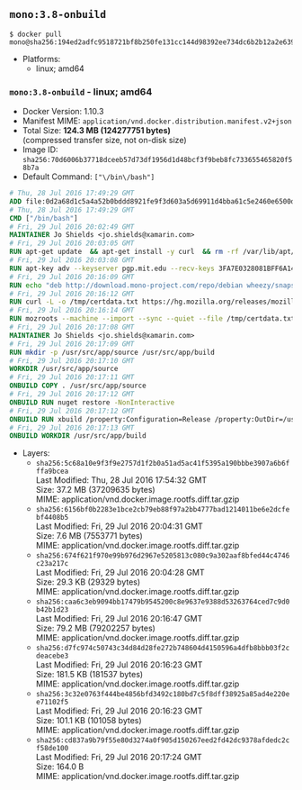 ## `mono:3.8-onbuild`

```console
$ docker pull mono@sha256:194ed2adfc9518721bf8b250fe131cc144d98392ee734dc6b2b12a2e6392ce0e
```

-	Platforms:
	-	linux; amd64

### `mono:3.8-onbuild` - linux; amd64

-	Docker Version: 1.10.3
-	Manifest MIME: `application/vnd.docker.distribution.manifest.v2+json`
-	Total Size: **124.3 MB (124277751 bytes)**  
	(compressed transfer size, not on-disk size)
-	Image ID: `sha256:70d6006b37718dceeb57d73df1956d1d48bcf3f9beb8fc733655465820f58b7a`
-	Default Command: `["\/bin\/bash"]`

```dockerfile
# Thu, 28 Jul 2016 17:49:29 GMT
ADD file:0d2a68d1c5a4a52b0bddd8921fe9f3d603a5d69911d4bba61c5e2460e6500d76 in /
# Thu, 28 Jul 2016 17:49:29 GMT
CMD ["/bin/bash"]
# Fri, 29 Jul 2016 20:02:49 GMT
MAINTAINER Jo Shields <jo.shields@xamarin.com>
# Fri, 29 Jul 2016 20:03:05 GMT
RUN apt-get update 	&& apt-get install -y curl 	&& rm -rf /var/lib/apt/lists/*
# Fri, 29 Jul 2016 20:03:08 GMT
RUN apt-key adv --keyserver pgp.mit.edu --recv-keys 3FA7E0328081BFF6A14DA29AA6A19B38D3D831EF
# Fri, 29 Jul 2016 20:16:09 GMT
RUN echo "deb http://download.mono-project.com/repo/debian wheezy/snapshots/3.8.0 main" > /etc/apt/sources.list.d/mono-xamarin.list         && echo "deb http://download.mono-project.com/repo/debian 38-security main" >> /etc/apt/sources.list.d/mono-xamarin.list 	&& apt-get update 	&& apt-get install -y mono-devel fsharp mono-vbnc nuget 	&& rm -rf /var/lib/apt/lists/*
# Fri, 29 Jul 2016 20:16:12 GMT
RUN curl -L -o /tmp/certdata.txt https://hg.mozilla.org/releases/mozilla-release/raw-file/5d447d9abfdf/security/nss/lib/ckfw/builtins/certdata.txt
# Fri, 29 Jul 2016 20:16:14 GMT
RUN mozroots --machine --import --sync --quiet --file /tmp/certdata.txt
# Fri, 29 Jul 2016 20:17:08 GMT
MAINTAINER Jo Shields <jo.shields@xamarin.com>
# Fri, 29 Jul 2016 20:17:09 GMT
RUN mkdir -p /usr/src/app/source /usr/src/app/build
# Fri, 29 Jul 2016 20:17:10 GMT
WORKDIR /usr/src/app/source
# Fri, 29 Jul 2016 20:17:11 GMT
ONBUILD COPY . /usr/src/app/source
# Fri, 29 Jul 2016 20:17:12 GMT
ONBUILD RUN nuget restore -NonInteractive
# Fri, 29 Jul 2016 20:17:12 GMT
ONBUILD RUN xbuild /property:Configuration=Release /property:OutDir=/usr/src/app/build/
# Fri, 29 Jul 2016 20:17:13 GMT
ONBUILD WORKDIR /usr/src/app/build
```

-	Layers:
	-	`sha256:5c68a10e9f3f9e2757d1f2b0a51ad5ac41f5395a190bbbe3907a6b6fffa9bcea`  
		Last Modified: Thu, 28 Jul 2016 17:54:32 GMT  
		Size: 37.2 MB (37209635 bytes)  
		MIME: application/vnd.docker.image.rootfs.diff.tar.gzip
	-	`sha256:6156bf0b2283e1bce2cb79eb88f97a2bb4777bad1214011be6e2dcfebf4408b5`  
		Last Modified: Fri, 29 Jul 2016 20:04:31 GMT  
		Size: 7.6 MB (7553771 bytes)  
		MIME: application/vnd.docker.image.rootfs.diff.tar.gzip
	-	`sha256:674f621f970e99b976d2967e5205813c080c9a302aaf8bfed44c4746c23a217c`  
		Last Modified: Fri, 29 Jul 2016 20:04:28 GMT  
		Size: 29.3 KB (29329 bytes)  
		MIME: application/vnd.docker.image.rootfs.diff.tar.gzip
	-	`sha256:caa6c3eb9094bb17479b9545200c8e9637e9388d53263764ced7c9d0b42b1d23`  
		Last Modified: Fri, 29 Jul 2016 20:16:47 GMT  
		Size: 79.2 MB (79202257 bytes)  
		MIME: application/vnd.docker.image.rootfs.diff.tar.gzip
	-	`sha256:d7fc974c50743c34d84d28fe272b748604d4150596a4dfb8bbb03f2cdeacebe3`  
		Last Modified: Fri, 29 Jul 2016 20:16:23 GMT  
		Size: 181.5 KB (181537 bytes)  
		MIME: application/vnd.docker.image.rootfs.diff.tar.gzip
	-	`sha256:3c32e0763f444be4856bfd3492c180bd7c5f8dff38925a85ad4e220ee71102f5`  
		Last Modified: Fri, 29 Jul 2016 20:16:23 GMT  
		Size: 101.1 KB (101058 bytes)  
		MIME: application/vnd.docker.image.rootfs.diff.tar.gzip
	-	`sha256:cd837a9b79f55e80d3274a0f905d150267eed2fd42dc9378afdedc2cf58de100`  
		Last Modified: Fri, 29 Jul 2016 20:17:24 GMT  
		Size: 164.0 B  
		MIME: application/vnd.docker.image.rootfs.diff.tar.gzip
